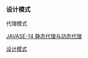 ### 设计模式
代理模式

[JAVASE-14 静态代理与动态代理](https://blog.csdn.net/Sheng_Q/article/details/126564175)


[设计模式](https://blog.csdn.net/qq_45922256/category_12304194.html)
